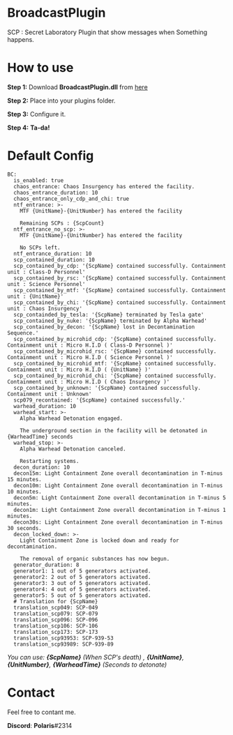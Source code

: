 # BroadcastPlugin
SCP : Secret Laboratory Plugin that show messages when Something happens.

# How to use
**Step 1:** Download **BroadcastPlugin.dll** from [here](https://github.com/terracorra/BroadcastPlugin/releases/latest)

**Step 2:** Place into your plugins folder.

**Step 3:** Configure it.

**Step 4:** **Ta-da!**


# Default Config
```
BC:
  is_enabled: true
  chaos_entrance: Chaos Insurgency has entered the facility.
  chaos_entrance_duration: 10
  chaos_entrance_only_cdp_and_chi: true
  ntf_entrance: >-
    MTF {UnitName}-{UnitNumber} has entered the facility

    Remaining SCPs : {ScpCount}
  ntf_entrance_no_scp: >-
    MTF {UnitName}-{UnitNumber} has entered the facility

    No SCPs left.
  ntf_entrance_duration: 10
  scp_contained_duration: 10
  scp_contained_by_cdp: '{ScpName} contained successfully. Containment unit : Class-D Personnel'
  scp_contained_by_rsc: '{ScpName} contained successfully. Containment unit : Science Personnel'
  scp_contained_by_mtf: '{ScpName} contained successfully. Containment unit : {UnitName}'
  scp_contained_by_chi: '{ScpName} contained successfully. Containment unit : Chaos Insurgency'
  scp_containded_by_tesla: '{ScpName} terminated by Tesla gate'
  scp_contained_by_nuke: '{ScpName} terminated by Alpha Warhead'
  scp_contained_by_decon: '{ScpName} lost in Decontamination Sequence.'
  scp_contained_by_microhid_cdp: '{ScpName} contained successfully. Containment unit : Micro H.I.D ( Class-D Personnel )'
  scp_contained_by_microhid_rsc: '{ScpName} contained successfully. Containment unit : Micro H.I.D ( Science Personnel )'
  scp_contained_by_microhid_mtf: '{ScpName} contained successfully. Containment unit : Micro H.I.D ( {UnitName} )'
  scp_contained_by_microhid_chi: '{ScpName} contained successfully. Containment unit : Micro H.I.D ( Chaos Insurgency )'
  scp_contained_by_unknown: '{ScpName} contained successfully. Containment unit : Unknown'
  scp079_recontained: '{ScpName} contained successfully.'
  warhead_duration: 10
  warhead_start: >-
    Alpha Warhead Detonation engaged.

    The underground section in the facility will be detonated in {WarheadTime} seconds
  warhead_stop: >-
    Alpha Warhead Detonation canceled.

    Restarting systems.
  decon_duration: 10
  decon15m: Light Containment Zone overall decontamination in T-minus 15 minutes.
  decon10m: Light Containment Zone overall decontamination in T-minus 10 minutes.
  decon5m: Light Containment Zone overall decontamination in T-minus 5 minutes.
  decon1m: Light Containment Zone overall decontamination in T-minus 1 minutes.
  decon30s: Light Containment Zone overall decontamination in T-minus 30 seconds.
  decon_locked_down: >-
    Light Containment Zone is locked down and ready for decontamination.

    The removal of organic substances has now begun.
  generator_duration: 8
  generator1: 1 out of 5 generators activated.
  generator2: 2 out of 5 generators activated.
  generator3: 3 out of 5 generators activated.
  generator4: 4 out of 5 generators activated.
  generator5: 5 out of 5 generators activated.
  # Translation for {ScpName}
  translation_scp049: SCP-049
  translation_scp079: SCP-079
  translation_scp096: SCP-096
  translation_scp106: SCP-106
  translation_scp173: SCP-173
  translation_scp93953: SCP-939-53
  translation_scp93989: SCP-939-89
```
*You can use: **{ScpName}** (When SCP's death) , **{UnitName}**, **{UnitNumber}**, **{WarheadTime}** (Seconds to detonate)*

# Contact
Feel free to contant me.

**Discord**: **Polaris**#2314
